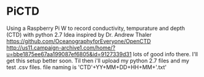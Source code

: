 # PiCTD
Using a Raspberry Pi W to record conductivity, tempurature and depth (CTD) with python 2.7
Idea inspired by Dr. Andrew Thaler https://github.com/OceanographyforEveryone/OpenCTD 
http://us11.campaign-archive1.com/home/?u=bbe1875ee67aa199087ef6805&id=9127339d31 
lots of good info there. I'll get this setup better soon. Til then i'll upload my
python 2.7 files and my test .csv files. file naming is 'CTD'+YY+MM+DD+HH+MM+'.txt'

